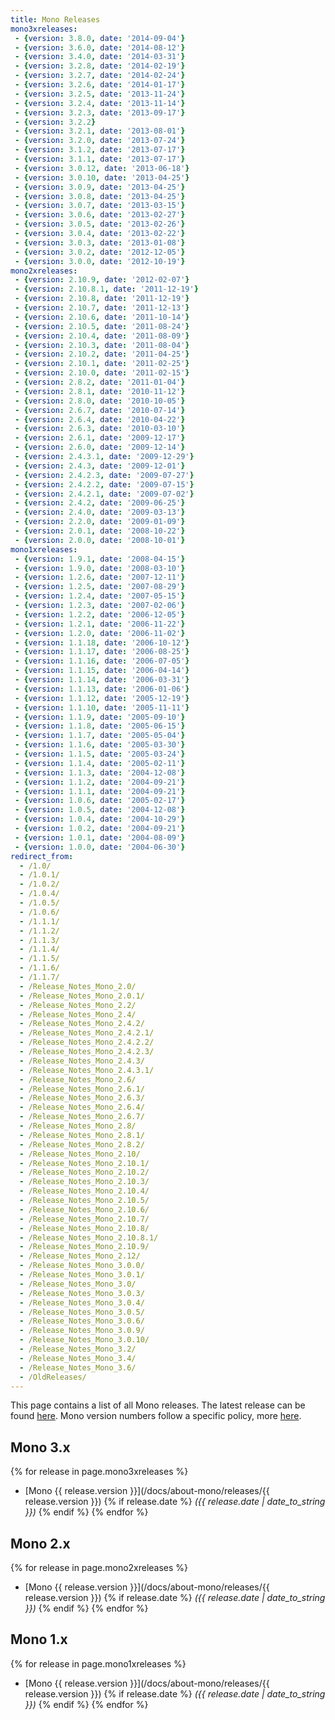 ```yaml
---
title: Mono Releases
mono3xreleases:
 - {version: 3.8.0, date: '2014-09-04'}
 - {version: 3.6.0, date: '2014-08-12'}
 - {version: 3.4.0, date: '2014-03-31'}
 - {version: 3.2.8, date: '2014-02-19'}
 - {version: 3.2.7, date: '2014-02-24'}
 - {version: 3.2.6, date: '2014-01-17'}
 - {version: 3.2.5, date: '2013-11-24'}
 - {version: 3.2.4, date: '2013-11-14'}
 - {version: 3.2.3, date: '2013-09-17'}
 - {version: 3.2.2}
 - {version: 3.2.1, date: '2013-08-01'}
 - {version: 3.2.0, date: '2013-07-24'}
 - {version: 3.1.2, date: '2013-07-17'}
 - {version: 3.1.1, date: '2013-07-17'}
 - {version: 3.0.12, date: '2013-06-18'}
 - {version: 3.0.10, date: '2013-04-25'}
 - {version: 3.0.9, date: '2013-04-25'}
 - {version: 3.0.8, date: '2013-04-25'}
 - {version: 3.0.7, date: '2013-03-15'}
 - {version: 3.0.6, date: '2013-02-27'}
 - {version: 3.0.5, date: '2013-02-26'}
 - {version: 3.0.4, date: '2013-02-22'}
 - {version: 3.0.3, date: '2013-01-08'}
 - {version: 3.0.2, date: '2012-12-05'}
 - {version: 3.0.0, date: '2012-10-19'}
mono2xreleases:
 - {version: 2.10.9, date: '2012-02-07'}
 - {version: 2.10.8.1, date: '2011-12-19'}
 - {version: 2.10.8, date: '2011-12-19'}
 - {version: 2.10.7, date: '2011-12-13'}
 - {version: 2.10.6, date: '2011-10-14'}
 - {version: 2.10.5, date: '2011-08-24'}
 - {version: 2.10.4, date: '2011-08-09'}
 - {version: 2.10.3, date: '2011-08-04'}
 - {version: 2.10.2, date: '2011-04-25'}
 - {version: 2.10.1, date: '2011-02-25'}
 - {version: 2.10.0, date: '2011-02-15'}
 - {version: 2.8.2, date: '2011-01-04'}
 - {version: 2.8.1, date: '2010-11-12'}
 - {version: 2.8.0, date: '2010-10-05'}
 - {version: 2.6.7, date: '2010-07-14'}
 - {version: 2.6.4, date: '2010-04-22'}
 - {version: 2.6.3, date: '2010-03-10'}
 - {version: 2.6.1, date: '2009-12-17'}
 - {version: 2.6.0, date: '2009-12-14'}
 - {version: 2.4.3.1, date: '2009-12-29'}
 - {version: 2.4.3, date: '2009-12-01'}
 - {version: 2.4.2.3, date: '2009-07-27'}
 - {version: 2.4.2.2, date: '2009-07-15'}
 - {version: 2.4.2.1, date: '2009-07-02'}
 - {version: 2.4.2, date: '2009-06-25'}
 - {version: 2.4.0, date: '2009-03-13'}
 - {version: 2.2.0, date: '2009-01-09'}
 - {version: 2.0.1, date: '2008-10-22'}
 - {version: 2.0.0, date: '2008-10-01'}
mono1xreleases:
 - {version: 1.9.1, date: '2008-04-15'}
 - {version: 1.9.0, date: '2008-03-10'}
 - {version: 1.2.6, date: '2007-12-11'}
 - {version: 1.2.5, date: '2007-08-29'}
 - {version: 1.2.4, date: '2007-05-15'}
 - {version: 1.2.3, date: '2007-02-06'}
 - {version: 1.2.2, date: '2006-12-05'}
 - {version: 1.2.1, date: '2006-11-22'}
 - {version: 1.2.0, date: '2006-11-02'}
 - {version: 1.1.18, date: '2006-10-12'}
 - {version: 1.1.17, date: '2006-08-25'}
 - {version: 1.1.16, date: '2006-07-05'}
 - {version: 1.1.15, date: '2006-04-14'}
 - {version: 1.1.14, date: '2006-03-31'}
 - {version: 1.1.13, date: '2006-01-06'}
 - {version: 1.1.12, date: '2005-12-19'}
 - {version: 1.1.10, date: '2005-11-11'}
 - {version: 1.1.9, date: '2005-09-10'}
 - {version: 1.1.8, date: '2005-06-15'}
 - {version: 1.1.7, date: '2005-05-04'}
 - {version: 1.1.6, date: '2005-03-30'}
 - {version: 1.1.5, date: '2005-03-24'}
 - {version: 1.1.4, date: '2005-02-11'}
 - {version: 1.1.3, date: '2004-12-08'}
 - {version: 1.1.2, date: '2004-09-21'}
 - {version: 1.1.1, date: '2004-09-21'}
 - {version: 1.0.6, date: '2005-02-17'}
 - {version: 1.0.5, date: '2004-12-08'}
 - {version: 1.0.4, date: '2004-10-29'}
 - {version: 1.0.2, date: '2004-09-21'}
 - {version: 1.0.1, date: '2004-08-09'}
 - {version: 1.0.0, date: '2004-06-30'}
redirect_from:
  - /1.0/
  - /1.0.1/
  - /1.0.2/
  - /1.0.4/
  - /1.0.5/
  - /1.0.6/
  - /1.1.1/
  - /1.1.2/
  - /1.1.3/
  - /1.1.4/
  - /1.1.5/
  - /1.1.6/
  - /1.1.7/
  - /Release_Notes_Mono_2.0/
  - /Release_Notes_Mono_2.0.1/
  - /Release_Notes_Mono_2.2/
  - /Release_Notes_Mono_2.4/
  - /Release_Notes_Mono_2.4.2/
  - /Release_Notes_Mono_2.4.2.1/
  - /Release_Notes_Mono_2.4.2.2/
  - /Release_Notes_Mono_2.4.2.3/
  - /Release_Notes_Mono_2.4.3/
  - /Release_Notes_Mono_2.4.3.1/
  - /Release_Notes_Mono_2.6/
  - /Release_Notes_Mono_2.6.1/
  - /Release_Notes_Mono_2.6.3/
  - /Release_Notes_Mono_2.6.4/
  - /Release_Notes_Mono_2.6.7/
  - /Release_Notes_Mono_2.8/
  - /Release_Notes_Mono_2.8.1/
  - /Release_Notes_Mono_2.8.2/
  - /Release_Notes_Mono_2.10/
  - /Release_Notes_Mono_2.10.1/
  - /Release_Notes_Mono_2.10.2/
  - /Release_Notes_Mono_2.10.3/
  - /Release_Notes_Mono_2.10.4/
  - /Release_Notes_Mono_2.10.5/
  - /Release_Notes_Mono_2.10.6/
  - /Release_Notes_Mono_2.10.7/
  - /Release_Notes_Mono_2.10.8/
  - /Release_Notes_Mono_2.10.8.1/
  - /Release_Notes_Mono_2.10.9/
  - /Release_Notes_Mono_2.12/
  - /Release_Notes_Mono_3.0.0/
  - /Release_Notes_Mono_3.0.1/
  - /Release_Notes_Mono_3.0/
  - /Release_Notes_Mono_3.0.3/
  - /Release_Notes_Mono_3.0.4/
  - /Release_Notes_Mono_3.0.5/
  - /Release_Notes_Mono_3.0.6/
  - /Release_Notes_Mono_3.0.9/
  - /Release_Notes_Mono_3.0.10/
  - /Release_Notes_Mono_3.2/
  - /Release_Notes_Mono_3.4/
  - /Release_Notes_Mono_3.6/
  - /OldReleases/
---
```


This page contains a list of all Mono releases. The latest release can be found [here](/download).
Mono version numbers follow a specific policy, more [here](/docs/about-mono/versioning/).

Mono 3.x
--------

{% for release in page.mono3xreleases %}
  - [Mono {{ release.version }}](/docs/about-mono/releases/{{ release.version }}) {% if release.date %} *({{ release.date | date_to_string }})* {% endif %}
{% endfor %}

Mono 2.x
--------

{% for release in page.mono2xreleases %}
  - [Mono {{ release.version }}](/docs/about-mono/releases/{{ release.version }}) {% if release.date %} *({{ release.date | date_to_string }})* {% endif %}
{% endfor %}

Mono 1.x
--------

{% for release in page.mono1xreleases %}
  - [Mono {{ release.version }}](/docs/about-mono/releases/{{ release.version }}) {% if release.date %} *({{ release.date | date_to_string }})* {% endif %}
{% endfor %}
